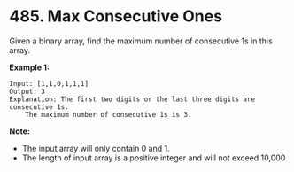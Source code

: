 # 485. Max Consecutive Ones

Given a binary array, find the maximum number of consecutive 1s in this array.

**Example 1:**

    Input: [1,1,0,1,1,1]
    Output: 3
    Explanation: The first two digits or the last three digits are consecutive 1s.
        The maximum number of consecutive 1s is 3.

**Note:**

- The input array will only contain 0 and 1.
- The length of input array is a positive integer and will not exceed 10,000

